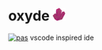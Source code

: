 # oxyde <img src = "./oxyde.png"  width= "5%"/>
[![pas](https://img.shields.io/static/v1?&message=ProgressiveApp.Store&color=74b9ff&style=flat&label=Follow%20oxyde%20at)](https://progressiveapp.store/pwa/oxyde)
 vscode inspired ide 
